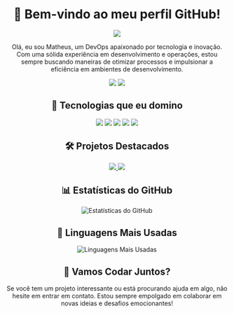 <!-- Seu Nome -->
<h1 align="center">👋 Bem-vindo ao meu perfil GitHub!</h1>

<p align="center">
  <img src="https://img.shields.io/badge/DevOps%20-%2312100E.svg?&style=for-the-badge&logoColor=white" />
</p>

<p align="center">Olá, eu sou Matheus, um DevOps apaixonado por tecnologia e inovação. Com uma sólida experiência em desenvolvimento e operações, estou sempre buscando maneiras de otimizar processos e impulsionar a eficiência em ambientes de desenvolvimento.</p>

<!-- Links para redes sociais -->
<p align="center">
  <a href="https://www.linkedin.com/in/seu-perfil/"><img src="https://img.shields.io/badge/LinkedIn%20-%230077B5.svg?&style=for-the-badge&logo=linkedin&logoColor=white" /></a>
  <a href="https://twitter.com/seu-perfil"><img src="https://img.shields.io/badge/Twitter%20-%231DA1F2.svg?&style=for-the-badge&logo=twitter&logoColor=white" /></a>
</p>

<!-- Tecnologias -->
<h2 align="center">🚀 Tecnologias que eu domino</h2>
<p align="center">
  <img src="https://img.shields.io/badge/Docker%20-%232496ED.svg?&style=for-the-badge&logo=docker&logoColor=white" />
  <img src="https://img.shields.io/badge/Kubernetes%20-%23326CE5.svg?&style=for-the-badge&logo=kubernetes&logoColor=white" />
  <img src="https://img.shields.io/badge/Jenkins%20-%232C5263.svg?&style=for-the-badge&logo=jenkins&logoColor=white" />
  <img src="https://img.shields.io/badge/Ansible%20-%231A1918.svg?&style=for-the-badge&logo=ansible&logoColor=white" />
  <img src="https://img.shields.io/badge/Terraform%20-%23623CE4.svg?&style=for-the-badge&logo=terraform&logoColor=white" />
</p>

<!-- Projetos -->
<h2 align="center">🛠️ Projetos Destacados</h2>

<!-- Lista de Projetos -->
<p align="center">
  <a href="link-do-projeto">
    <img src="https://img.shields.io/badge/Projeto%201-Descrição-brightgreen.svg?style=flat&logoColor=white" />
  </a>
  <a href="link-do-projeto">
    <img src="https://img.shields.io/badge/Projeto%202-Descrição-brightgreen.svg?style=flat&logoColor=white" />
  </a>
</p>

<!-- Estatísticas do GitHub -->
<h2 align="center">📊 Estatísticas do GitHub</h2>

<!-- Estatísticas -->
<p align="center">
  <img src="https://github-readme-stats.vercel.app/api?username=seu-username&show_icons=true&theme=radical" alt="Estatísticas do GitHub" />
</p>

<!-- Linguagens Mais Usadas -->
<h2 align="center">🚀 Linguagens Mais Usadas</h2>

<!-- Lista de Linguagens -->
<p align="center">
  <img src="https://github-readme-stats.vercel.app/api/top-langs/?username=seu-username&layout=compact&theme=radical" alt="Linguagens Mais Usadas" />
</p>

<!-- Chamada para ação -->
<h2 align="center">🤝 Vamos Codar Juntos?</h2>
<p align="center">Se você tem um projeto interessante ou está procurando ajuda em algo, não hesite em entrar em contato. Estou sempre empolgado em colaborar em novas ideias e desafios emocionantes!</p>


